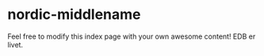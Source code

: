 # nordic-middlename

Feel free to modify this index page with your own awesome content!
EDB er livet. 

